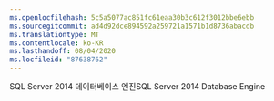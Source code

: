 ```yaml
---
ms.openlocfilehash: 5c5a5077ac851fc61eaa30b3c612f3012bbe6ebb
ms.sourcegitcommit: ad4d92dce894592a259721a1571b1d8736abacdb
ms.translationtype: MT
ms.contentlocale: ko-KR
ms.lasthandoff: 08/04/2020
ms.locfileid: "87638762"
---
```

<span data-ttu-id="caf60-101">SQL Server 2014 데이터베이스 엔진</span><span class="sxs-lookup"><span data-stu-id="caf60-101">SQL Server 2014 Database Engine</span></span>
